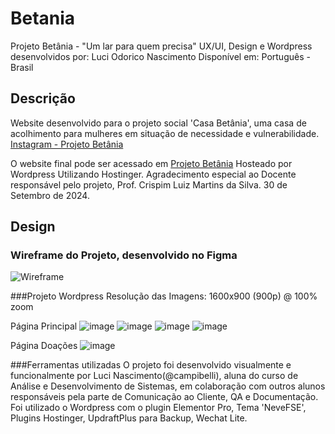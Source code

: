 # Betania
Projeto Betânia - "Um lar para quem precisa"
UX/UI, Design e Wordpress desenvolvidos por: Luci Odorico Nascimento
Disponível em: Português - Brasil

## Descrição
Website desenvolvido para o projeto social 'Casa Betânia', uma casa de acolhimento para mulheres em situação de necessidade e vulnerabilidade.
[Instagram - Projeto Betânia](https://www.instagram.com/projetocasabetania1)

O website final pode ser acessado em [Projeto Betânia](https://betania.associacaocasadedavi.com.br/)
Hosteado por Wordpress Utilizando Hostinger.
Agradecimento especial ao Docente responsável pelo projeto, Prof. Crispim Luiz Martins da Silva.
30 de Setembro de 2024.

## Design
### Wireframe do Projeto, desenvolvido no Figma
![Wireframe](https://github.com/user-attachments/assets/9158b2f2-0780-4a51-a60c-d0828546c883)

###Projeto Wordpress
Resolução das Imagens: 1600x900 (900p) @ 100% zoom

Página Principal
![image](https://github.com/user-attachments/assets/d2b94657-1472-48e1-89e5-e1058b96dc8e)
![image](https://github.com/user-attachments/assets/86a764b9-9e5e-455d-b5f4-d86277e554ad)
![image](https://github.com/user-attachments/assets/3db83e5b-cb47-4550-a6c5-eb42e314a843)
![image](https://github.com/user-attachments/assets/ab9f7d8a-b665-4a77-a0fa-e357b812b224)

Página Doações
![image](https://github.com/user-attachments/assets/be75973b-3484-48c2-a289-5bd896ecd9aa)



###Ferramentas utilizadas
O projeto foi desenvolvido visualmente e funcionalmente por Luci Nascimento(@campibelli), aluna do curso de Análise e Desenvolvimento de Sistemas, em colaboração
com outros alunos responsáveis pela parte de Comunicação ao Cliente, QA e Documentação.
Foi utilizado o Wordpress com o plugin Elementor Pro, Tema 'NeveFSE', Plugins Hostinger, UpdraftPlus para Backup, Wechat Lite.
